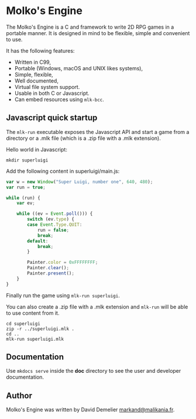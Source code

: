 Molko's Engine
==============

The Molko's Engine is a C and framework to write 2D RPG games in a portable
manner. It is designed in mind to be flexible, simple and convenient to use.

It has the following features:

- Written in C99,
- Portable (Windows, macOS and UNIX likes systems),
- Simple, flexible,
- Well documented,
- Virtual file system support.
- Usable in both C or Javascript.
- Can embed resources using `mlk-bcc`.

Javascript quick startup
------------------------

The `mlk-run` executable exposes the Javascript API and start a game from a
directory or a .mlk file (which is a .zip file with a .mlk extension).

Hello world in Javascript:

	mkdir superluigi

Add the following content in superluigi/main.js:

```js
var w = new Window("Super Luigi, number one", 640, 480);
var run = true;

while (run) {
	var ev;

	while ((ev = Event.poll())) {
		switch (ev.type) {
		case Event.Type.QUIT:
			run = false;
			break;
		default:
			break;
		}

		Painter.color = 0xFFFFFFFF;
		Painter.clear();
		Painter.present();
	}
}
```

Finally run the game using `mlk-run superluigi`.

You can also create a .zip file with a .mlk extension and `mlk-run` will be able
to use content from it.

	cd superluigi
	zip -r ../superluigi.mlk .
	cd ..
	mlk-run superluigi.mlk

Documentation
-------------

Use `mkdocs serve` inside the **doc** directory to see the user and developer
documentation.

Author
------

Molko's Engine was written by David Demelier <markand@malikania.fr>.
